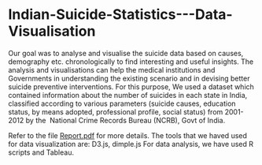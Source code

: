 # Indian-Suicide-Statistics---Data-Visualisation

Our goal was to analyse and visualise the suicide data based on causes, demography etc. chronologically to find
interesting and useful insights. The analysis and visualisations can help the medical institutions
and Governments in understanding the existing scenario and in devising better suicide preventive
interventions. For this purpose, We used a dataset which contained information about the number of suicides in each state in India, classified according to various parameters
(suicide causes, education status, by means adopted, professional profile, social status) from
2001-2012 by the ​ National Crime Records Bureau (NCRB), Govt of India​.

Refer to the file [Report.pdf](https://github.com/nehareddyg/Indian-Suicide-Statistics---Data-Visualisation/blob/master/Report.pdf) for more details.
The tools that we haved used for data visualization are: D3.js, dimple.js 
For data analysis, we have used R scripts and Tableau.


